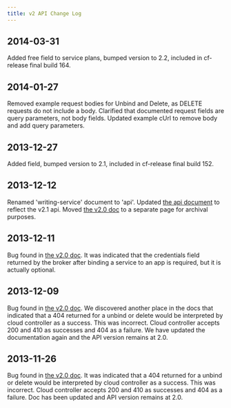 ```yaml
---
title: v2 API Change Log
---
```


## 2014-03-31 ##
Added free field to service plans, bumped version to 2.2, included in cf-release final build 164.

## 2014-01-27 ##
Removed example request bodies for Unbind and Delete, as DELETE requests do not include a body. Clarified that documented request fields are query parameters, not body fields. Updated example cUrl to remove body and add query parameters.

## 2013-12-27 ##
Added field, bumped version to 2.1, included in cf-release final build 152.

## 2013-12-12 ##
Renamed 'writing-service' document to 'api'. Updated [the api document](api.html) to reflect the v2.1 api.  Moved [the v2.0 doc](api-v2.0.html) to a separate page for archival purposes.

## 2013-12-11 ##
Bug found in [the v2.0 doc](api-v2.0.html). It was indicated that the credentials field returned by the broker after binding a service to an app is required, but it is actually optional.

## 2013-12-09 ##
Bug found in [the v2.0 doc](api-v2.0.html). We discovered another place in the docs that indicated that a 404 returned for a unbind or delete would be interpreted by cloud controller as a success. This was incorrect. Cloud controller accepts 200 and 410 as successes and 404 as a failure. We have updated the documentation again and the API version remains at 2.0.

## 2013-11-26 ##
Bug found in [the v2.0 doc](api-v2.0.html). It was indicated that a 404 returned for a unbind or delete would be interpreted by cloud controller as a success. This was incorrect. Cloud controller accepts 200 and 410 as successes and 404 as a failure. Doc has been updated and API version remains at 2.0.

